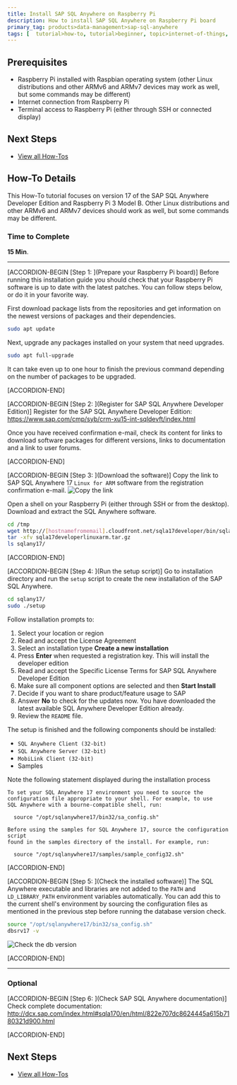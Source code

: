 ```yaml
---
title: Install SAP SQL Anywhere on Raspberry Pi
description: How to install SAP SQL Anywhere on Raspberry Pi board
primary_tag: products>data-management>sap-sql-anywhere
tags: [  tutorial>how-to, tutorial>beginner, topic>internet-of-things, topic>sql, products>data-management>sap-sql-anywhere ]
---
```

## Prerequisites  
- Raspberry Pi installed with Raspbian operating system (other Linux distributions and other ARMv6 and ARMv7 devices may work as well, but some commands may be different)
- Internet connection from Raspberry Pi
- Terminal access to Raspberry Pi (either through SSH or connected display)

## Next Steps
 - [View all How-Tos](http://www.sap.com/developer/tutorial-navigator.how-to.html)

## How-To Details
This How-To tutorial focuses on version 17 of the SAP SQL Anywhere Developer Edition and Raspberry Pi 3 Model B. Other Linux distributions and other ARMv6 and ARMv7 devices should work as well, but some commands may be different.

### Time to Complete
**15 Min**.

---

[ACCORDION-BEGIN [Step 1: ](Prepare your Raspberry Pi board)]
Before running this installation guide you should check that your Raspberry Pi software is up to date with the latest patches. You can follow steps below, or do it in your favorite way.

First download package lists from the repositories and get information on the newest versions of packages and their dependencies.

```sh
sudo apt update
```

Next, upgrade any packages installed on your system that need upgrades.

```sh
sudo apt full-upgrade
```

It can take even up to one hour to finish the previous command depending on the number of packages to be upgraded.


[ACCORDION-END]

[ACCORDION-BEGIN [Step 2: ](Register for SAP SQL Anywhere Developer Edition)]
Register for the SAP SQL Anywhere Developer Edition: https://www.sap.com/cmp/syb/crm-xu15-int-sqldevft/index.html

Once you have received confirmation e-mail, check its content for links to download software packages for different versions, links to documentation and a link to user forums.


[ACCORDION-END]


[ACCORDION-BEGIN [Step 3: ](Download the software)]
Copy the link to SAP SQL Anywhere 17 `Linux for ARM` software from the registration confirmation e-mail.
![Copy the link](sqla01_01.png)

Open a shell on your Raspberry Pi (either through SSH or from the desktop). Download and extract the SQL Anywhere software.

```sh
cd /tmp
wget http://[hostnamefromemail].cloudfront.net/sqla17developer/bin/sqla17developerlinuxarm.tar.gz
tar -xfv sqla17developerlinuxarm.tar.gz
ls sqlany17/
```


[ACCORDION-END]

[ACCORDION-BEGIN [Step 4: ](Run the setup script)]
Go to installation directory and run the `setup` script to create the new installation of the SAP SQL Anywhere.
```sh
cd sqlany17/
sudo ./setup
```

Follow installation prompts to:
 1. Select your location or region
 2. Read and accept the License Agreement
 3. Select an installation type **Create a new installation**
 4. Press **Enter** when requested a registration key. This will install the developer edition
 5. Read and accept the Specific License Terms for SAP SQL Anywhere Developer Edition
 6. Make sure all component options are selected and then **Start Install**
 7. Decide if you want to share product/feature usage to SAP
 8. Answer **No** to check for the updates now. You have downloaded the latest available SQL Anywhere Developer Edition already.
 9. Review the `README` file.

The setup is finished and the following components should be installed:
- `SQL Anywhere Client (32-bit)`
- `SQL Anywhere Server (32-bit)`
- `MobiLink Client (32-bit)`
- Samples

Note the following statement displayed during the installation process
```
To set your SQL Anywhere 17 environment you need to source the
configuration file appropriate to your shell. For example, to use
SQL Anywhere with a bourne-compatible shell, run:

  source "/opt/sqlanywhere17/bin32/sa_config.sh"

Before using the samples for SQL Anywhere 17, source the configuration script
found in the samples directory of the install. For example, run:

  source "/opt/sqlanywhere17/samples/sample_config32.sh"
```


[ACCORDION-END]

[ACCORDION-BEGIN [Step 5: ](Check the installed software)]
The SQL Anywhere executable and libraries are not added to the `PATH` and `LD_LIBRARY_PATH` environment variables automatically. You can add this to the current shell's environment by sourcing the configuration files as mentioned in the previous step before running the database version check.

```sh
source "/opt/sqlanywhere17/bin32/sa_config.sh"
dbsrv17 -v
```

![Check the db version](sqla01_02.png)


[ACCORDION-END]

---

### Optional


[ACCORDION-BEGIN [Step 6: ](Check SAP SQL Anywhere documentation)]
Check complete documentation: http://dcx.sap.com/index.html#sqla170/en/html/822e707dc8624445a615b7180321d900.html


[ACCORDION-END]


## Next Steps
 - [View all How-Tos](http://www.sap.com/developer/tutorial-navigator.how-to.html)
